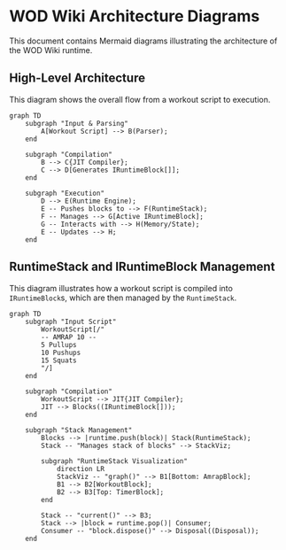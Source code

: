 # WOD Wiki Architecture Diagrams

This document contains Mermaid diagrams illustrating the architecture of the WOD Wiki runtime.

## High-Level Architecture

This diagram shows the overall flow from a workout script to execution.

```mermaid
graph TD
    subgraph "Input & Parsing"
        A[Workout Script] --> B(Parser);
    end

    subgraph "Compilation"
        B --> C{JIT Compiler};
        C --> D[Generates IRuntimeBlock[]];
    end

    subgraph "Execution"
        D --> E(Runtime Engine);
        E -- Pushes blocks to --> F(RuntimeStack);
        F -- Manages --> G[Active IRuntimeBlock];
        G -- Interacts with --> H(Memory/State);
        E -- Updates --> H;
    end
```

## RuntimeStack and IRuntimeBlock Management

This diagram illustrates how a workout script is compiled into `IRuntimeBlock`s, which are then managed by the `RuntimeStack`.

```mermaid
graph TD
    subgraph "Input Script"
        WorkoutScript[/"
        -- AMRAP 10 --
        5 Pullups
        10 Pushups
        15 Squats
        "/]
    end

    subgraph "Compilation"
        WorkoutScript --> JIT{JIT Compiler};
        JIT --> Blocks((IRuntimeBlock[]));
    end

    subgraph "Stack Management"
        Blocks --> |runtime.push(block)| Stack(RuntimeStack);
        Stack -- "Manages stack of blocks" --> StackViz;

        subgraph "RuntimeStack Visualization"
            direction LR
            StackViz -- "graph()" --> B1[Bottom: AmrapBlock];
            B1 --> B2[WorkoutBlock];
            B2 --> B3[Top: TimerBlock];
        end

        Stack -- "current()" --> B3;
        Stack --> |block = runtime.pop()| Consumer;
        Consumer -- "block.dispose()" --> Disposal((Disposal));
    end
```